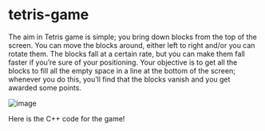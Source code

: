 # tetris-game

The aim in Tetris game is simple; you bring down blocks from the top of the screen. You can move the blocks around, either left to right and/or you can rotate them. The blocks fall at a certain rate, but you can make them fall faster if you’re sure of your positioning. Your objective is to get all the blocks to fill all the empty space in a line at the bottom of the screen; whenever you do this, you’ll find that the blocks vanish and you get awarded some points.  

![image](https://user-images.githubusercontent.com/77846670/127540115-158e6333-7d87-4ca6-a186-864b5c81d07a.png)  

Here is the C++ code for the game!
